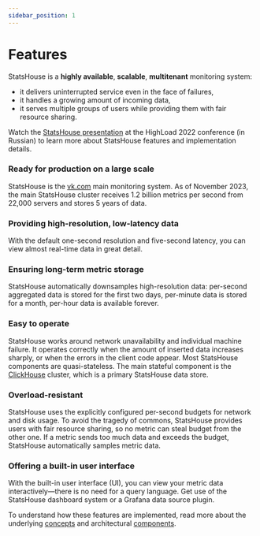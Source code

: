 ```yaml
---
sidebar_position: 1
---
```


# Features

StatsHouse is a **highly available**, **scalable**, **multitenant** monitoring system:
* it delivers uninterrupted service even in the face of failures,
* it handles a growing amount of incoming data,
* it serves multiple groups of users while providing them with fair resource sharing.

Watch the [StatsHouse presentation](https://youtu.be/gs2_PGgPVwU) at the HighLoad 2022 conference (in Russian)
to learn more about StatsHouse features and implementation details.   

### Ready for production on a large scale

StatsHouse is the [vk.com](https://vk.com) main monitoring system. As of November 2023, the main StatsHouse cluster
receives 1.2 billion metrics per second from 22,000 servers and stores 5 years of data.

### Providing high-resolution, low-latency data

With the default one-second resolution and five-second latency, you can view almost real-time data in great detail.

### Ensuring long-term metric storage

StatsHouse automatically downsamples high-resolution data: per-second aggregated data is stored for the first two
days, per-minute data is stored for a month, per-hour data is available forever.

### Easy to operate

StatsHouse works around network unavailability and individual machine failure.
It operates correctly when the amount of inserted data increases sharply,
or when the errors in the client code appear.
Most StatsHouse components are quasi-stateless. The main stateful component is the
[ClickHouse](https://clickhouse.com) cluster, which is a primary StatsHouse data store.

### Overload-resistant

StatsHouse uses the explicitly configured per-second budgets for network and disk usage.
To avoid the tragedy of commons, StatsHouse provides users with fair resource sharing,
so no metric can steal budget from the other one.
If a metric sends too much data and exceeds the budget, StatsHouse automatically samples metric data.

### Offering a built-in user interface

With the built-in user interface (UI), you can view your metric data interactively—there is no need for
a query language. Get use of the StatsHouse dashboard system or a Grafana data source plugin.

To understand how these features are implemented, read more about the underlying [concepts](concepts.md) and 
architectural [components](components.md).
